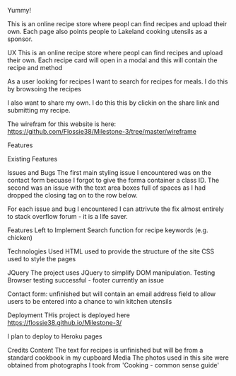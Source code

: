 Yummy!

This is an online recipe store where peopl can find recipes and upload their own.  Each page also points people to Lakeland cooking utensils as a sponsor.


UX
This is an online recipe store where peopl can find recipes and upload their own.  Each recipe card will open in a modal and this will contain the recipe and method 


As a user looking for recipes I want to search for recipes for meals.  I do this by browsoing the recipes

I also want to share my own.  I do this this by clickin on the share link and submitting my recipe.  

The wirefram for this website is here: https://github.com/Flossie38/Milestone-3/tree/master/wireframe

Features

Existing Features



Issues and Bugs
The first main styling issue I encountered was on the contact form becuase I forgot to give the forma container a class ID.
The second was an issue with the text area boxes full of spaces as I had dropped the closing tag on to the row below.

For each issue and bug I encountered I can attrivute the fix almost entirely to stack overflow forum - it is a life saver.



Features Left to Implement
Search function for recipe keywords (e.g. chicken)

Technologies Used
HTML used to provide the structure of the site
CSS used to style the pages

JQuery
The project uses JQuery to simplify DOM manipulation.
Testing
Browser testing successful - footer currently an issue

Contact form:
unfinished but will contain an email address field to allow users to be entered into a chance to win kitchen utensils

Deployment
THis project is deployed here https://flossie38.github.io/Milestone-3/

I plan to deploy to Heroku pages

Credits
Content
The text for recipes is unfinished but will be from a standard cookbook in my  cupboard
Media
The photos used in this site were obtained from photographs I took from 'Cooking - common sense guide' 
